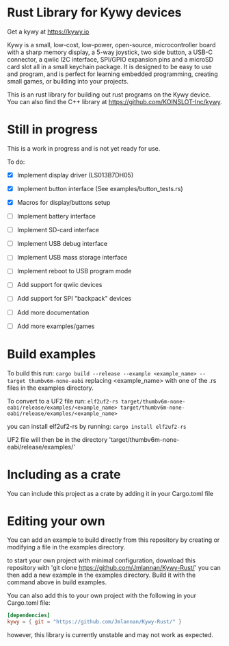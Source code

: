# Rust Library for Kywy devices
Get a kywy at https://kywy.io

Kywy is a small, low-cost, low-power, open-source, microcontroller board with a sharp memory display, a 5-way joystick, two side button, a USB-C connector, a qwiic I2C interface, SPI/GPIO expansion pins and a microSD card slot all in a small keychain package. It is designed to be easy to use and program, and is perfect for learning embedded programming, creating small games, or building into your projects.

This is an rust library for building out rust programs on the Kywy device. You can also find the C++ library at https://github.com/KOINSLOT-Inc/kywy.

# Still in progress
This is a work in progress and is not yet ready for use.

To do:
- [X] Implement display driver (LS013B7DH05)
- [X] Implement button interface (See examples/button_tests.rs)
- [X] Macros for display/buttons setup
- [ ] Implement battery interface
- [ ] Implement SD-card interface
- [ ] Implement USB debug interface
- [ ] Implement USB mass storage interface
- [ ] Implement reboot to USB program mode
- [ ] Add support for qwiic devices
- [ ] Add support for SPI "backpack" devices
- [ ] Add more documentation
- [ ] Add more examples/games


# Build examples
To build this run:
`cargo build --release --example <example_name> --target thumbv6m-none-eabi`
replacing <example_name> with one of the .rs files in the examples directory.

To convert to a UF2 file run:
`elf2uf2-rs target/thumbv6m-none-eabi/release/examples/<example_name> target/thumbv6m-none-eabi/release/examples/<example_name>`

you can install elf2uf2-rs by running:
`cargo install elf2uf2-rs`

UF2 file will then be in the directory 'target/thumbv6m-none-eabi/release/examples/'

# Including as a crate
You can include this project as a crate by adding it in your Cargo.toml file

# Editing your own
You can add an example to build directly from this repository by creating or modifying a file in the examples directory.

to start your own project with minimal configuration, download this repository with 'git clone https://github.com/Jmlannan/Kywy-Rust/' you can then add a new example in the examples directory. Build it with the command above in build examples.

You can also add this to your own project with the following in your Cargo.toml file:
```toml
[dependencies]
kywy = { git = "https://github.com/Jmlannan/Kywy-Rust/" }
```
however, this library is currently unstable and may not work as expected.
